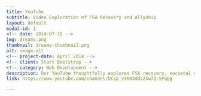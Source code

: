 ```yaml
---
title: YouTube
subtitle: Video Exploration of FSA Recovery and Allyship
layout: default
modal-id: 1
<!-- date: 2014-07-18 -->
img: dreams.png
thumbnail: dreams-thumbnail.png
alt: image-alt
<!-- project-date: April 2014 -->
<!-- client: Start Bootstrap -->
<!-- category: Web Development -->
description: Our YouTube thoughtfully explores FSA recovery, societal context, and community allyship.
link: https://www.youtube.com/channel/UCsp_z4KR3dOczXw7Q-SPqQg

---
```

